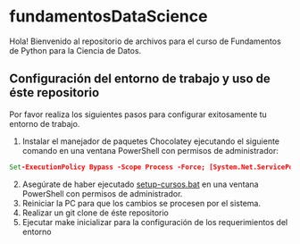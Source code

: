 # fundamentosDataScience
Hola! Bienvenido al repositorio de archivos para el curso de Fundamentos de Python para la Ciencia de Datos.

## Configuración del entorno de trabajo y uso de éste repositorio

Por favor realiza los siguientes pasos para configurar exitosamente tu entorno de trabajo.

1. Instalar el manejador de paquetes Chocolatey ejecutando el siguiente comando en una ventana PowerShell con permisos de administrador:
```bat
Set-ExecutionPolicy Bypass -Scope Process -Force; [System.Net.ServicePointManager]::SecurityProtocol = [System.Net.ServicePointManager]::SecurityProtocol -bor 3072; iex ((New-Object System.Net.WebClient).DownloadString('https://community.chocolatey.org/install.ps1'))
```  
2. Asegúrate de haber ejecutado [setup-cursos.bat](https://1drv.ms/u/s!Ah0vKaVQL5gIjrJn3IwatfmQV1m0SQ?e=zkLUqS) en una ventana PowerShell con permisos de administrador.
3. Reiniciar la PC para que los cambios se procesen por el sistema.
4. Realizar un git clone de éste repositorio
5. Ejecutar make inicializar para la configuración de los requerimientos del entorno
